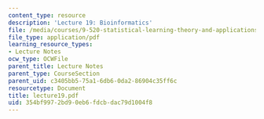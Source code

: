 ```yaml
---
content_type: resource
description: 'Lecture 19: Bioinformatics'
file: /media/courses/9-520-statistical-learning-theory-and-applications-spring-2003/354bf9972bd90eb6fdcbdac79d1004f8_lecture19.pdf
file_type: application/pdf
learning_resource_types:
- Lecture Notes
ocw_type: OCWFile
parent_title: Lecture Notes
parent_type: CourseSection
parent_uid: c3405bb5-75a1-6db6-0da2-86904c35ff6c
resourcetype: Document
title: lecture19.pdf
uid: 354bf997-2bd9-0eb6-fdcb-dac79d1004f8
---
```

